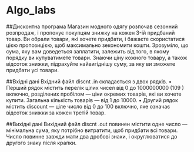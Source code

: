 # Algo_labs

##Дисконтна програма 
Магазин модного одягу розпочав сезонний розпродаж, i пропонує покупцям знижку
на кожен 3-iй придбаний товар. Ви обрали товари, якi хочете придбати, i бажаєте
скористатися цiєю пропозицiєю, щоб максимально зекономити кошти.
Зрозумiло, що сума, яку вам доведеться заплатити, залежить вiд того, в якому
порядку ви купуватимете товари. Знаючи цiну кожного товару, а також вiдсоток
знижки, пiдрахуйте найвигiднiшу суму, за яку ви зможете придбати усi товари.

##Вхiднi данi
Вхiдний файл discnt .in складається з двох рядкiв.
• Перший рядок мiстить перелiк цiлих чисел вiд 0 до 1000000000 (109
) включно,
роздiлених пробiлом — цiни окремих товарiв, якi ви хочете купити. Загальна
кiлькiсть товарiв — вiд 1 до 10000.
• Другий рядок мiстить discount — цiле число вiд 0 до 100 включно, яке означає
вiдсоток знижки за кожен третiй товар.

##Вихiднi данi
Вихiдний файл discnt .out повинен мiстити одне число — мiнiмальна сума, яку
потрiбно витратити, щоб придбати всi товари. Число повинне завжди мати два
дробовi знаки, i округлюватися до другого знаку пiсля крапки.
